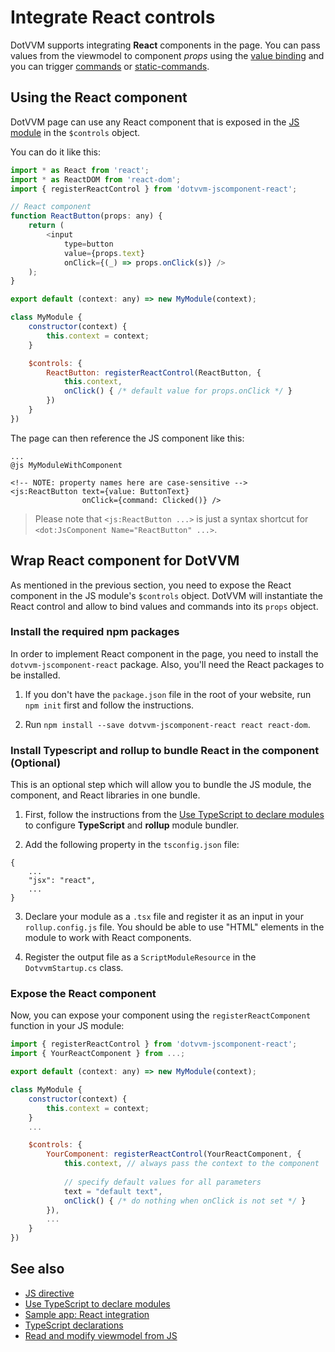 # Integrate React controls

DotVVM supports integrating **React** components in the page. You can pass values from the viewmodel to component _props_ using the [value binding](~/pages/concepts/data-binding/value-binding) and you can trigger [commands](~/pages/concepts/respond-to-user-actions/commands) or [static-commands](~/pages/concepts/respond-to-user-actions/static-commands).

## Using the React component

DotVVM page can use any React component that is exposed in the [JS module](../js-directive/overview) in the `$controls` object.

You can do it like this:

```JAVASCRIPT
import * as React from 'react';
import * as ReactDOM from 'react-dom';
import { registerReactControl } from 'dotvvm-jscomponent-react';

// React component
function ReactButton(props: any) {
    return (
        <input
            type=button
            value={props.text}
            onClick={(_) => props.onClick(s)} />
    );
}

export default (context: any) => new MyModule(context);

class MyModule {
    constructor(context) {
        this.context = context;
    }

    $controls: {
        ReactButton: registerReactControl(ReactButton, { 
            this.context, 
            onClick() { /* default value for props.onClick */ } 
        })
    }
})
```

The page can then reference the JS component like this:

```DOTHTML
...
@js MyModuleWithComponent

<!-- NOTE: property names here are case-sensitive -->
<js:ReactButton text={value: ButtonText} 
                onClick={command: Clicked()} />
```

> Please note that `<js:ReactButton ...>` is just a syntax shortcut for `<dot:JsComponent Name="ReactButton" ...>`.

## Wrap React component for DotVVM

As mentioned in the previous section, you need to expose the React component in the JS module's `$controls` object. DotVVM will instantiate the React control and allow to bind values and commands into its `props` object.

### Install the required npm packages

In order to implement React component in the page, you need to install the `dotvvm-jscomponent-react` package. Also, you'll need the React packages to be installed.

1. If you don't have the `package.json` file in the root of your website, run `npm init` first and follow the instructions. 

2. Run `npm install --save dotvvm-jscomponent-react react react-dom`.

### Install Typescript and rollup to bundle React in the component (Optional)

This is an optional step which will allow you to bundle the JS module, the component, and React libraries in one bundle. 

1. First, follow the instructions from the [Use TypeScript to declare modules](../js-directive/use-typescript-to-declare-modules) to configure **TypeScript** and **rollup** module bundler.

2. Add the following property in the `tsconfig.json` file:

```
{
    ...
    "jsx": "react",
    ...
}
```

3. Declare your module as a `.tsx` file and register it as an input in your `rollup.config.js` file. You should be able to use "HTML" elements in the module to work with React components.

4. Register the output file as a `ScriptModuleResource` in the `DotvvmStartup.cs` class.

### Expose the React component

Now, you can expose your component using the `registerReactComponent` function in your JS module:

```JAVASCRIPT
import { registerReactControl } from 'dotvvm-jscomponent-react';
import { YourReactComponent } from ...;

export default (context: any) => new MyModule(context);

class MyModule {
    constructor(context) {
        this.context = context;
    }
    ...

    $controls: {
        YourComponent: registerReactControl(YourReactComponent, { 
            this.context, // always pass the context to the component
            
            // specify default values for all parameters
            text = "default text",
            onClick() { /* do nothing when onClick is not set */ } 
        }),
        ...
    }
})
```

## See also

* [JS directive](../js-directive/overview)
* [Use TypeScript to declare modules](../js-directive/use-typescript-to-declare-modules)
* [Sample app: React integration](https://github.com/riganti/dotvvm-samples-react-integration)
* [TypeScript declarations](../typescript-declarations)
* [Read and modify viewmodel from JS](../read-and-modify-viewmodel-from-js)

